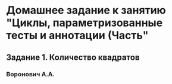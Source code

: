 # Домашнее задание к занятию "Циклы, параметризованные тесты и аннотации (Часть"
## Задание 1. Количество квадратов
### Воронович А.А.
